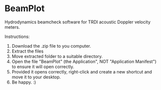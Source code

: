 # BeamPlot
Hydrodynamics beamcheck software for TRDI acoustic Doppler velocity meters.

Instructions: 
1. Download the .zip file to you computer.
2. Extract the files
3. Move extracted folder to a suitable directory.
4. Open the file "BeamPlot" (the Application", NOT "Application Manifest") to ensure it will open correctly.
5. Provided it opens correctly, right-click and create a new shortcut and move it to your desktop.
6. Be happy. :)

